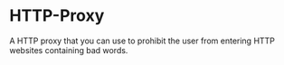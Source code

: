 # HTTP-Proxy
A HTTP proxy that you can use to prohibit the user from entering HTTP websites containing bad words. 
